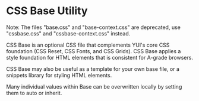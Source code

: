 CSS Base Utility
===============

Note: The files "base.css" and "base-context.css" are deprecated, use "cssbase.css" and
"cssbase-context.css" instead.

CSS Base is an optional CSS file that complements YUI's 
core CSS foundation (CSS Reset, CSS Fonts, and CSS Grids). 
CSS Base applies a style foundation for HTML elements 
that is consistent for A-grade browsers.

CSS Base may also be useful as a template for your own 
base file, or a snippets library for styling HTML elements.

Many individual values within Base can be overwritten 
locally by setting them to auto or inherit.
